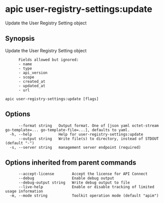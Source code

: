 # apic user-registry-settings:update

Update the User Registry Setting object

## Synopsis

Update the User Registry Setting object
          
          Fields allowed but ignored:
          - name
          - type
          - api_version
          - scope
          - created_at
          - updated_at
          - url

```
apic user-registry-settings:update [flags]
```

## Options

```
      --format string   Output format. One of [json yaml octet-stream go-template=... go-template-file=...], defaults to yaml.
  -h, --help            Help for user-registry-settings:update
      --output string   Write file(s) to directory, instead of STDOUT (default "-")
  -s, --server string   management server endpoint (required)
```

## Options inherited from parent commands

```
      --accept-license        Accept the license for API Connect
      --debug                 Enable debug output
      --debug-output string   Write debug output to file
      --live-help             Enable or disable tracking of limited usage information
  -m, --mode string           Toolkit operation mode (default "apim")
```
